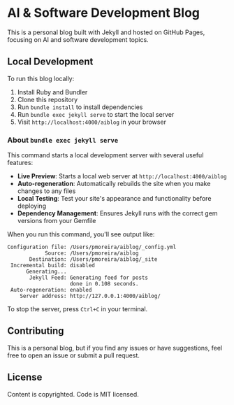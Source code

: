 # AI & Software Development Blog

This is a personal blog built with Jekyll and hosted on GitHub Pages, focusing on AI and software development topics.

## Local Development

To run this blog locally:

1. Install Ruby and Bundler
2. Clone this repository
3. Run `bundle install` to install dependencies
4. Run `bundle exec jekyll serve` to start the local server
5. Visit `http://localhost:4000/aiblog` in your browser

### About `bundle exec jekyll serve`

This command starts a local development server with several useful features:

- **Live Preview**: Starts a local web server at `http://localhost:4000/aiblog`
- **Auto-regeneration**: Automatically rebuilds the site when you make changes to any files
- **Local Testing**: Test your site's appearance and functionality before deploying
- **Dependency Management**: Ensures Jekyll runs with the correct gem versions from your Gemfile

When you run this command, you'll see output like:
```
Configuration file: /Users/pmoreira/aiblog/_config.yml
            Source: /Users/pmoreira/aiblog
       Destination: /Users/pmoreira/aiblog/_site
 Incremental build: disabled
      Generating... 
       Jekyll Feed: Generating feed for posts
                    done in 0.108 seconds.
 Auto-regeneration: enabled
    Server address: http://127.0.0.1:4000/aiblog/
```

To stop the server, press `Ctrl+C` in your terminal.

## Contributing

This is a personal blog, but if you find any issues or have suggestions, feel free to open an issue or submit a pull request.

## License

Content is copyrighted. Code is MIT licensed.
